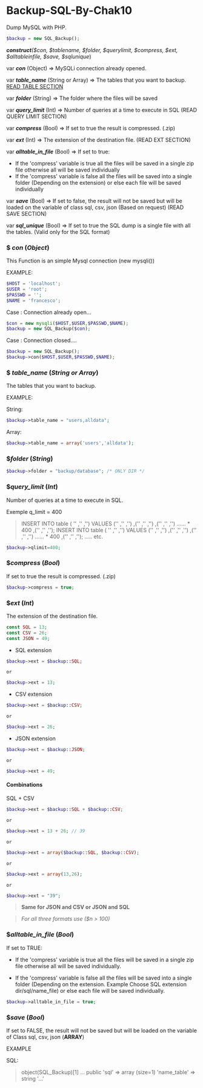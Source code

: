 # **Backup-SQL-By-Chak10**

Dump MySQL with PHP.

``` php
$backup = new SQL_Backup();
```

___**construct**_(_$con, $tablename, $folder, $querylimit, $compress, $ext, $alltableinfile, $save, $sqlunique_)

var _**con**_ (Object) => MySQLi connection already opened.

var _**table_name**_ (String or Array) => The tables that you want to backup. [READ TABLE SECTION](https://github.com/Chak10/Backup-SQL-By-Chak10#-table_name)

var _**folder**_ (String) => The folder where the files will be saved 

var _**query_limit**_ (Int) => Number of queries at a time to execute in SQL (READ QUERY LIMIT SECTION)

var _**compress**_ (Bool) => If set to true the result is compressed. (.zip)

var _**ext**_ (Int) => The extension of the destination file. (READ EXT SECTION)

var _**alltable_in_file**_ (Bool) => If set to true: 
- If the 'compress' variable is true all the files will be saved in a single zip file otherwise all will be saved individually
- If the 'compress' variable is false all the files will be saved into a single folder (Depending on the extension) or else each file will be saved individually

var _**save**_ (Bool) => If set to false, the result will not be saved but will be loaded on the variable of class sql, csv, json (Based on request) (READ SAVE SECTION)

var _**sql_unique**_ (Bool) => If set to true the SQL dump is a single file with all the tables. (Valid only for the SQL format)

### $ _con_ (_Object_)

This Function is an simple Mysql connection (new mysqli()) 

EXAMPLE:

``` php
$HOST = 'localhost';
$USER = 'root';
$PASSWD = '';
$NAME = 'francesco';
```

Case : Connection already open...

``` php
$con = new mysqli($HOST,$USER,$PASSWD,$NAME);
$backup = new SQL_Backup($con);
```

Case : Connection closed....

``` php
$backup = new SQL_Backup();
$backup->con($HOST,$USER,$PASSWD,$NAME);
```


### $ _table_name_ (_String or Array_)   

The tables that you want to backup.

EXAMPLE:

String: 

``` php
$backup->table_name = "users,alldata";
```

Array:

``` php
$backup->table_name = array('users','alldata');
```


### $_folder_ (_String_)

``` php
$backup->folder = "backup/database"; /* ONLY DIR */
```


### $_query_limit_ (_Int_)

Number of queries at a time to execute in SQL.

Exemple q_limit = 400

>INSERT INTO table ( '' ,'' ,'') VALUES ('' ,'' ,'') ,('' ,'' ,'') ,('' ,'' ,'') ...... * 400 ,('' ,'' ,'');
>INSERT INTO table ( '' ,'' ,'') VALUES ('' ,'' ,'') ,('' ,'' ,'') ,('' ,'' ,'') ...... * 400 ,('' ,'' ,'');
..... etc.


``` php
$backup->qlimit=400;
```

### $_compress_ (_Bool_)

If set to true the result is compressed. (.zip)

``` php
$backup->compress = true;
```

### $_ext_ (_Int_)

The extension of the destination file.

``` php
const SQL = 13;
const CSV = 26;
const JSON = 49;
```
- SQL extension


``` php
$backup->ext = $backup::SQL;
```
	or

``` php
$backup->ext = 13;
```
- CSV extension

``` php
$backup->ext = $backup::CSV;
```
	or

``` php
$backup->ext = 26;
```
- JSON extension

``` php
$backup->ext = $backup::JSON;
```
	or

``` php
$backup->ext = 49;
```

#### Combinations

SQL + CSV 

``` php
$backup->ext = $backup::SQL + $backup::CSV;
```
	or

``` php
$backup->ext = 13 + 26; // 39 
```
	or

``` php
$backup->ext = array($backup::SQL, $backup::CSV);
```
	or

``` php
$backup->ext = array(13,26);
```

	or

``` php
$backup->ext = "39";
```

> **Same for JSON and CSV or JSON and SQL**

> _For all three formats use ($n > 100)_

### $_alltable_in_file_ (_Bool_)

If set to TRUE: 

- If the 'compress' variable is true all the files will be saved in a single zip file otherwise all will be saved individually.

- If the 'compress' variable is false all the files will be saved into a single folder (Depending on the extension. Example Choose SQL extension dir/sql/name_file) or else each file will be saved individually.

``` php
$backup->alltable_in_file = true;
```

### $_save_ (_Bool_) 

If set to FALSE, the result will not be saved but will be loaded on the variable of Class sql, csv, json (**ARRAY**)

EXAMPLE

SQL:

>object(SQL_Backup)[1]
  ...
  public 'sql' => 
    array (size=1)
      'name_table' => string '...'
      





